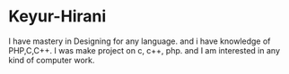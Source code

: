 Keyur-Hirani
============

I have mastery in Designing for any language. and i have knowledge of PHP,C,C++. I was make project on c, c++, php. and I am interested in any kind of computer work. 
